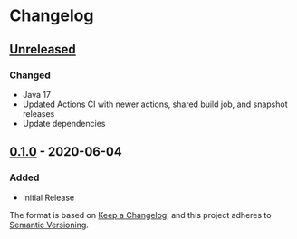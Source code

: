 # Changelog

## [Unreleased]
### Changed
- Java 17
- Updated Actions CI with newer actions, shared build job, and snapshot releases
- Update dependencies

## [0.1.0] - 2020-06-04
### Added
- Initial Release

The format is based on [Keep a Changelog](https://keepachangelog.com/en/1.0.0/),
and this project adheres to [Semantic Versioning](https://semver.org/spec/v2.0.0.html).

[Unreleased]: https://github.com/dotRun/MCVotifierLib/compare/v0.1.0...HEAD
[0.1.0]: https://github.com/dotRun/MCVotifierLib/releases/tag/v0.1.0